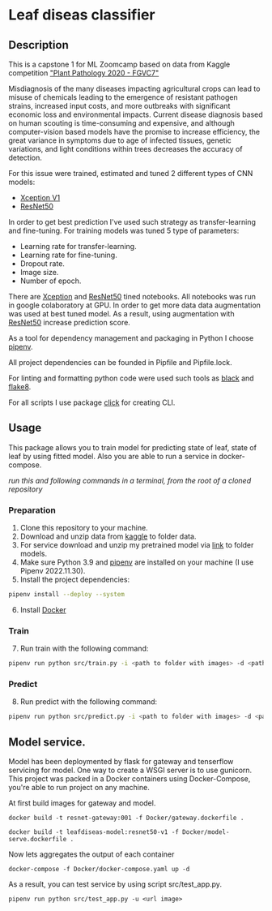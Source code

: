 # Leaf  diseas classifier

## Description

This is a capstone 1 for ML Zoomcamp based on data from Kaggle competition ["Plant Pathology 2020 - FGVC7"](https://www.kaggle.com/competitions/plant-pathology-2020-fgvc7/overview) 

Misdiagnosis of the many diseases impacting agricultural crops can lead to misuse of chemicals leading to the emergence of resistant pathogen strains, increased input costs, and more outbreaks with significant economic loss and environmental impacts. Current disease diagnosis based on human scouting is time-consuming and expensive, and although computer-vision based models have the promise to increase efficiency, the great variance in symptoms due to age of infected tissues, genetic variations, and light conditions within trees decreases the accuracy of detection.

For this issue were trained, estimated and tuned 2 different types of CNN models:
- [Xception V1](https://www.tensorflow.org/api_docs/python/tf/keras/applications/xception)
- [ResNet50](https://www.tensorflow.org/api_docs/python/tf/keras/applications/resnet50)

In order to get best prediction I've used such strategy as transfer-learning and fine-tuning. For training models was tuned 5 type of parameters:

- Learning rate for transfer-learning.
- Learning rate for fine-tuning.
- Dropout rate.
- Image size.
- Number of epoch.

There are [Xception](https://github.com/DmitryKarpuk/LeafDiseaseClassifier/blob/main/notebooks/xception_tuning.ipynb) and [ResNet50](https://github.com/DmitryKarpuk/LeafDiseaseClassifier/blob/main/notebooks/resnet50_tuning.ipynb) tined notebooks. All notebooks was run in google colaboratory at GPU.
In order to get more data data augmentation was used at best tuned model. As a result, using augmentation with [ResNet50](https://github.com/DmitryKarpuk/LeafDiseaseClassifier/blob/main/notebooks/resnet50_augumentation.ipynb) increase prediction score.

As a tool for dependency management and packaging in Python I choose [pipenv](https://pipenv.pypa.io/en/latest/). 

All project dependencies can be founded in Pipfile and Pipfile.lock.

For linting and formatting python code were used such tools as [black](https://pypi.org/project/black/) and [flake8](https://pypi.org/project/flake8/).

For all scripts I use package [click](https://click.palletsprojects.com/en/8.1.x/) for creating CLI.

## Usage

This package allows you to train model for predicting state of leaf, state of leaf by using fitted model. Also you are able to run a service in docker-compose.

*run this and following commands in a terminal, from the root of a cloned repository*

### Preparation
1. Clone this repository to your machine.
2. Download and unzip data from [kaggle](https://www.kaggle.com/competitions/plant-pathology-2020-fgvc7/data) to folder data.
3. For service download and unzip my pretrained model via [link](https://drive.google.com/file/d/1B8S_PiqQ4bw0Dvp6C6sHruxHcadAz9LL/view?usp=share_link) to folder models.
4. Make sure Python 3.9 and [pipenv](https://pipenv.pypa.io/en/latest/) are installed on your machine (I use Pipenv 2022.11.30).
5. Install the project dependencies:
```sh
pipenv install --deploy --system
```
6. Install [Docker](https://www.docker.com/)

### Train
7. Run train with the following command:
```sh
pipenv run python src/train.py -i <path to folder with images> -d <path to csv with metadata> -m <path to save trained model> -p <path to model params>
```
### Predict
8. Run predict with the following command:
 ```sh
pipenv run python src/predict.py -i <path to folder with images> -d <path to csv with metadata> -m <path of model> <path to save result of prediction>
```

## Model service.

Model has been deploymented  by flask for gateway and tenserflow servicing for model. One way to create a WSGI server is to use gunicorn. This project was packed in a Docker containers using Docker-Compose, you're able to run project on any machine.

At first build images for gateway and model.
```
docker build -t resnet-gateway:001 -f Docker/gateway.dockerfile .

docker build -t leafdiseas-model:resnet50-v1 -f Docker/model-serve.dockerfile .
```
Now lets aggregates the output of each container
```
docker-compose -f Docker/docker-compose.yaml up -d
```
As a result, you can test service by using script src/test_app.py.
```
pipenv run python src/test_app.py -u <url image>
```